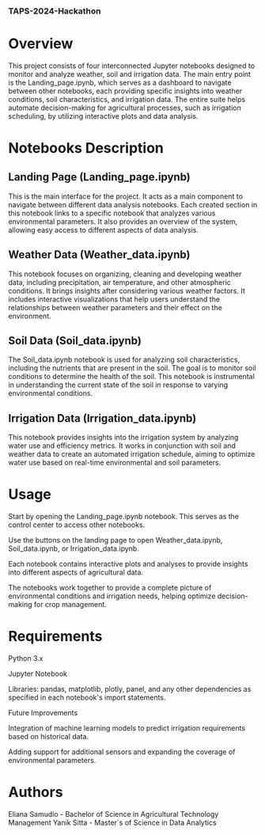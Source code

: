 ### TAPS-2024-Hackathon

# Overview

This project consists of four interconnected Jupyter notebooks designed to monitor and analyze weather, soil and irrigation data. The main entry point is the Landing_page.ipynb, which serves as a dashboard to navigate between other notebooks, each providing specific insights into weather conditions, soil characteristics, and irrigation data. The entire suite helps automate decision-making for agricultural processes, such as irrigation scheduling, by utilizing interactive plots and data analysis.

# Notebooks Description

## Landing Page (Landing_page.ipynb)

This is the main interface for the project. It acts as a main component to navigate between different data analysis notebooks. Each created section in this notebook links to a specific notebook that analyzes various environmental parameters. It also provides an overview of the system, allowing easy access to different aspects of data analysis.

## Weather Data (Weather_data.ipynb)

This notebook focuses on organizing, cleaning and developing weather data, including precipitation, air temperature, and other atmospheric conditions. It brings insights after considering various weather factors. It includes interactive visualizations that help users understand the relationships between weather parameters and their effect on the environment.

## Soil Data (Soil_data.ipynb)

The Soil_data.ipynb notebook is used for analyzing soil characteristics, including the nutrients that are present in the soil. The goal is to monitor soil conditions to determine the health of the soil. This notebook is instrumental in understanding the current state of the soil in response to varying environmental conditions.

## Irrigation Data (Irrigation_data.ipynb)

This notebook provides insights into the irrigation system by analyzing water use and efficiency metrics. It works in conjunction with soil and weather data to create an automated irrigation schedule, aiming to optimize water use based on real-time environmental and soil parameters.

# Usage

Start by opening the Landing_page.ipynb notebook. This serves as the control center to access other notebooks.

Use the buttons on the landing page to open Weather_data.ipynb, Soil_data.ipynb, or Irrigation_data.ipynb.

Each notebook contains interactive plots and analyses to provide insights into different aspects of agricultural data.

The notebooks work together to provide a complete picture of environmental conditions and irrigation needs, helping optimize decision-making for crop management.

# Requirements

Python 3.x

Jupyter Notebook

Libraries: pandas, matplotlib, plotly, panel, and any other dependencies as specified in each notebook's import statements.

Future Improvements

Integration of machine learning models to predict irrigation requirements based on historical data.

Adding support for additional sensors and expanding the coverage of environmental parameters.

# Authors

Eliana Samudio - Bachelor of Science in Agricultural Technology Management
Yanik Sitta - Master´s of Science in Data Analytics

